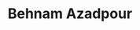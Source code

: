 ---
layout: page
title: Behnam Azadpour
description: Now PhD student at Brigham Young University<br>MS, Chemical Engineering (2023-2024) 
img: assets/img/behnam.jpg
redirect: 
importance: 1
category: Alumni
horizontal: true
---
